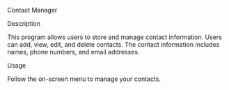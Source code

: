 Contact Manager

Description

This program allows users to store and manage contact information.
Users can add, view, edit, and delete contacts. The contact information includes names, phone numbers, and email addresses.

Usage

Follow the on-screen menu to manage your contacts.
